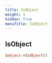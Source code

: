 ```yaml
---
title: IsObject
weight: 1
hidden: true
menuTitle: IsObject
---
```

## IsObject
```perl
$object->IsObject()
```